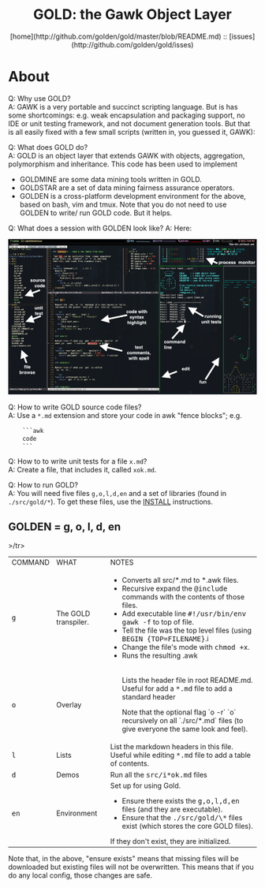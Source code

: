 <a name=top>
<h1 align=center>GOLD: the Gawk Object Layer</h1>
<p  align=center>
[home](http://github.com/golden/gold/master/blob/README.md) :: 
[issues](http://github.com/golden/gold/isses) 
</p>

# About
Q: Why use GOLD?   
A: GAWK is a very portable and succinct scripting language. 
But is 
has some shortcomings: e.g. weak encapsulation and packaging support, no IDE or unit testing framework,
    and not document generation tools. 
But that is all easily fixed with a few small scripts (written in, you guessed it, GAWK):

Q: What does GOLD do?    
A: GOLD is an object layer that extends GAWK with objects, aggregation, polymorphism and inheritance.   This code has been used to implement


- GOLDMINE are some data mining tools written in GOLD.
- GOLDSTAR are a set of data mining fairness assurance operators. 
- GOLDEN is a cross-platform development environment for the above,  based on bash, vim and tmux. 
  Note that you do not need to use GOLDEN to write/ run GOLD code. But it helps.


Q: What does a session with GOLDEN look like? 
A: Here:

<p align=center><a href="https://github.com/golden/dev/blob/master/etc/img/screen.png"><img src="https://github.com/golden/dev/blob/master/etc/img/screen.png" width=900></a></p>


Q: How to write GOLD source code files?    
A:  Use a `*.md` extension
and store your code in  awk "fence blocks"; e.g.

        ```awk
        code
        ```

Q: How to to write unit tests for a file `x.md`?   
A:  Create a file, that includes it, called `xok.md`.

Q: How to run GOLD?   
A: You will need five files 
  `g,o,l,d,en` 
and a set of libraries (found in `./src/gold/*`).  To get these files, use the [INSTALL](INSTALL.md) instructions.


## GOLDEN = g, o, l, d, en

<table>
<tr><td>COMMAND </td><td>WHAT</td><td> NOTES</td></tr>
<tr><td><tt>g</tt>  </td><td> The GOLD transpiler.</td><td><ul> 
<li>Converts all src/*.md to *.awk files.
<li> Recursive expand the <tt>@include</tt> commands with the contents of those files.
<li> Add executable line <tt>#!/usr/bin/env gawk -f</tt> to top of file.
<li> Tell the file was the top level files (using <tt>BEGIN {TOP=FILENAME}</tt>.i
<li>Change the  file's mode with <tt>chmod +x</tt>.
<li> Runs the resulting .awk</ul>
</tr>
<tr><td><tt>o</tt>  </td><td> Overlay</td><td><ul> Lists the header file in root README.md. Useful for add a <tt>*.md</tt> file to  add a standard header
<p> Note that the optional flag `o -r`
`o` recursively on all `./src/*.md` files (to give everyone the same look and feel).</td>>/tr>
</td></tr>
<tr><td> <tt>l</tt> </td><td> Lists</td><td>List the markdown headers in this file. Useful while editing <tt>*.md</tt> file to  add a table of contents. </td></tr>
<tr><td> <tt>d</tt> </td><td> Demos </td><td> Run all the <tt>src/i*ok.md</tt> files</td></tr>
<tr><td> <tt>en</tt>  </td><td>Environment</td><td>  Set up for using Gold. <ul><li> Ensure there  exists the <tt>g,o,l,d,en</tt> files (and they are executable).<li> Ensure that the <tt>./src/gold/\*</tt> files exist (which stores the core GOLD files).</ul>If they don't exist, they are initialized.
 </td></tr></table>

Note that, in the above, "ensure exists" means that missing files
will be downloaded but existing files will not be overwritten. This means that
if you do any local config, those changes are safe.


